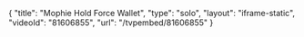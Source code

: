 {
    "title": "Mophie Hold Force Wallet",
    "type": "solo",
    "layout": "iframe-static",
    "videoId": "81606855",
    "url": "\/tvpembed\/81606855"
}